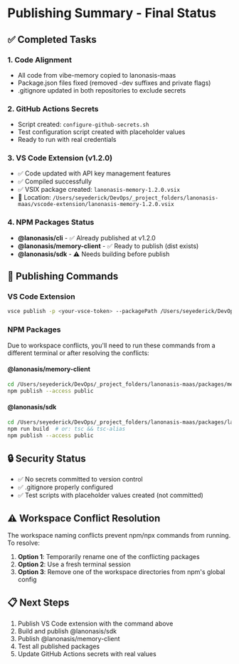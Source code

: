 # Publishing Summary - Final Status

## ✅ Completed Tasks

### 1. Code Alignment
- All code from vibe-memory copied to lanonasis-maas
- Package.json files fixed (removed -dev suffixes and private flags)
- .gitignore updated in both repositories to exclude secrets

### 2. GitHub Actions Secrets
- Script created: `configure-github-secrets.sh`
- Test configuration script created with placeholder values
- Ready to run with real credentials

### 3. VS Code Extension (v1.2.0)
- ✅ Code updated with API key management features
- ✅ Compiled successfully
- ✅ VSIX package created: `lanonasis-memory-1.2.0.vsix`
- 📍 Location: `/Users/seyederick/DevOps/_project_folders/lanonasis-maas/vscode-extension/lanonasis-memory-1.2.0.vsix`

### 4. NPM Packages Status
- **@lanonasis/cli** - ✅ Already published at v1.2.0
- **@lanonasis/memory-client** - ✅ Ready to publish (dist exists)
- **@lanonasis/sdk** - ⚠️ Needs building before publish

## 🚀 Publishing Commands

### VS Code Extension
```bash
vsce publish -p <your-vsce-token> --packagePath /Users/seyederick/DevOps/_project_folders/lanonasis-maas/vscode-extension/lanonasis-memory-1.2.0.vsix
```

### NPM Packages
Due to workspace conflicts, you'll need to run these commands from a different terminal or after resolving the conflicts:

#### @lanonasis/memory-client
```bash
cd /Users/seyederick/DevOps/_project_folders/lanonasis-maas/packages/memory-client
npm publish --access public
```

#### @lanonasis/sdk
```bash
cd /Users/seyederick/DevOps/_project_folders/lanonasis-maas/packages/lanonasis-sdk
npm run build  # or: tsc && tsc-alias
npm publish --access public
```

## 🔒 Security Status
- ✅ No secrets committed to version control
- ✅ .gitignore properly configured
- ✅ Test scripts with placeholder values created (not committed)

## ⚠️ Workspace Conflict Resolution
The workspace naming conflicts prevent npm/npx commands from running. To resolve:

1. **Option 1**: Temporarily rename one of the conflicting packages
2. **Option 2**: Use a fresh terminal session
3. **Option 3**: Remove one of the workspace directories from npm's global config

## 📋 Next Steps
1. Publish VS Code extension with the command above
2. Build and publish @lanonasis/sdk
3. Publish @lanonasis/memory-client
4. Test all published packages
5. Update GitHub Actions secrets with real values